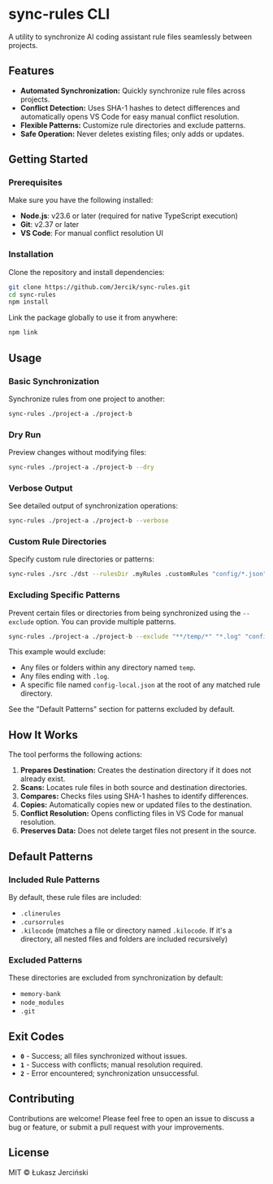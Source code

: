 # sync-rules CLI

A utility to synchronize AI coding assistant rule files seamlessly between projects.

## Features

- **Automated Synchronization:** Quickly synchronize rule files across projects.
- **Conflict Detection:** Uses SHA-1 hashes to detect differences and automatically opens VS Code for easy manual conflict resolution.
- **Flexible Patterns:** Customize rule directories and exclude patterns.
- **Safe Operation:** Never deletes existing files; only adds or updates.

## Getting Started

### Prerequisites

Make sure you have the following installed:

- **Node.js**: v23.6 or later (required for native TypeScript execution)
- **Git**: v2.37 or later
- **VS Code**: For manual conflict resolution UI

### Installation

Clone the repository and install dependencies:

```bash
git clone https://github.com/Jercik/sync-rules.git
cd sync-rules
npm install
```

Link the package globally to use it from anywhere:

```bash
npm link
```

## Usage

### Basic Synchronization

Synchronize rules from one project to another:

```bash
sync-rules ./project-a ./project-b
```

### Dry Run

Preview changes without modifying files:

```bash
sync-rules ./project-a ./project-b --dry
```

### Verbose Output

See detailed output of synchronization operations:

```bash
sync-rules ./project-a ./project-b --verbose
```

### Custom Rule Directories

Specify custom rule directories or patterns:

```bash
sync-rules ./src ./dst --rulesDir .myRules .customRules "config/*.json"
```

### Excluding Specific Patterns

Prevent certain files or directories from being synchronized using the `--exclude` option. You can provide multiple patterns.

```bash
sync-rules ./project-a ./project-b --exclude "**/temp/*" "*.log" "config-local.json"
```

This example would exclude:

- Any files or folders within any directory named `temp`.
- Any files ending with `.log`.
- A specific file named `config-local.json` at the root of any matched rule directory.

See the "Default Patterns" section for patterns excluded by default.

## How It Works

The tool performs the following actions:

1. **Prepares Destination:** Creates the destination directory if it does not already exist.
2. **Scans:** Locates rule files in both source and destination directories.
3. **Compares:** Checks files using SHA-1 hashes to identify differences.
4. **Copies:** Automatically copies new or updated files to the destination.
5. **Conflict Resolution:** Opens conflicting files in VS Code for manual resolution.
6. **Preserves Data:** Does not delete target files not present in the source.

## Default Patterns

### Included Rule Patterns

By default, these rule files are included:

- `.clinerules`
- `.cursorrules`
- `.kilocode` (matches a file or directory named `.kilocode`. If it's a directory, all nested files and folders are included recursively)

### Excluded Patterns

These directories are excluded from synchronization by default:

- `memory-bank`
- `node_modules`
- `.git`

## Exit Codes

- **`0`** - Success; all files synchronized without issues.
- **`1`** - Success with conflicts; manual resolution required.
- **`2`** - Error encountered; synchronization unsuccessful.

## Contributing

Contributions are welcome! Please feel free to open an issue to discuss a bug or feature, or submit a pull request with your improvements.

## License

MIT © Łukasz Jerciński
